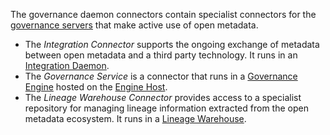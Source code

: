 <!-- SPDX-License-Identifier: CC-BY-4.0 -->
<!-- Copyright Contributors to the ODPi Egeria project 2020. -->

The governance daemon connectors contain specialist connectors for the [governance servers](/concepts/governance-server) that make active use of open metadata.

* The *Integration Connector* supports the ongoing exchange of metadata between open metadata and a third party technology.  It runs in an [Integration Daemon](/concepts/integraiton-daemon).
* The *Governance Service* is a connector that runs in a [Governance Engine](/concepts/governance-service) hosted on the [Engine Host](/concepts/engine-host).
* The *Lineage Warehouse Connector* provides access to a specialist repository for managing lineage information extracted from the open metadata ecosystem.  It runs in a [Lineage Warehouse](/concepts/lineage-warehouse).

